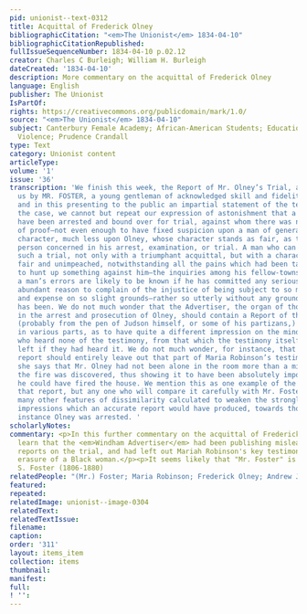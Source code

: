 ```yaml
---
pid: unionist--text-0312
title: Acquittal of Frederick Olney
bibliographicCitation: "<em>The Unionist</em> 1834-04-10"
bibliographicCitationRepublished: 
fullIssueSequenceNumber: 1834-04-10 p.02.12
creator: Charles C Burleigh; William H. Burleigh
dateCreated: '1834-04-10'
description: More commentary on the acquittal of Frederick Olney
language: English
publisher: The Unionist
IsPartOf: 
rights: https://creativecommons.org/publicdomain/mark/1.0/
source: "<em>The Unionist</em> 1834-04-10"
subject: Canterbury Female Academy; African-American Students; Education; Race; Vigilante
  Violence; Prudence Crandall
type: Text
category: Unionist content
articleType: 
volume: '1'
issue: '36'
transcription: 'We finish this week, the Report of Mr. Olney’s Trial, as furnished
  us by MR. FOSTER, a young gentleman of acknowledged skill and fidelity as a reporter;
  and in this presenting to the public an impartial statement of the testimony in
  the case, we cannot but repeat our expression of astonishment that a man should
  have been arrested and bound over for trial, against whom there was not a shadow
  of proof—not even enough to have fixed suspicion upon a man of generally suspicious
  character, much less upon Olney, whose character stands as fair, as that of any
  person concerned in his arrest, examination, or trial. A man who can come out from
  such a trial, not only with a triumphant acquittal, but with a character so perfectly
  fair and unimpeached, notwithstanding all the pains which had been taken beforehand
  to hunt up something against him—the inquiries among his fellow-townsmen, where
  a man’s errors are likely to be known if he has committed any serious ones—has certainly
  abundant reason to complain of the injustice of being subject to so much trouble
  and expense on so slight grounds—rather so utterly without any grounds, as Mr. Olney
  has been. We do not much wonder that the Advertiser, the organ of those concerned
  in the arrest and prosecution of Olney, should contain a Report of the evidence,
  (probably from the pen of Judson himself, or some of his partizans,) so discolored
  in various parts, as to have quite a different impression on the mind of readers
  who heard none of the testimony, from that which the testimony itself would have
  left if they had heard it. We do not much wonder, for instance, that the Advertiser’s
  report should entirely leave out that part of Maria Robinson’s testimony in which
  she says that Mr. Olney had not been alone in the room more than a minute before
  the fire was discovered, thus showing it to have been absolutely impossible that
  he could have fired the house. We mention this as one example of the accuracy of
  that report, but any one who will compare it carefully with Mr. Foster’s, will find
  many other features of dissimilarity calculated to weaken the strongly unfavorable
  impressions which an accurate report would have produced, towards those at whose
  instance Olney was arrested. '
scholarlyNotes: 
commentary: <p>In this further commentary on the acquittal of Frederick Olney, we
  learn that the <em>Windham Advertiser</em> had been publishing misleading partial
  reports on the trial, and had left out Mariah Robinson's key testimony - another
  erasure of a Black woman.</p><p>It seems likely that "Mr. Foster" is La Fayette
  S. Foster (1806-1880)
relatedPeople: "(Mr.) Foster; Maria Robinson; Frederick Olney; Andrew Judson"
featured: 
repeated: 
relatedImage: unionist--image-0304
relatedText: 
relatedTextIssue: 
filename: 
caption: 
order: '311'
layout: items_item
collection: items
thumbnail: 
manifest: 
full: 
! '': 
---
```

